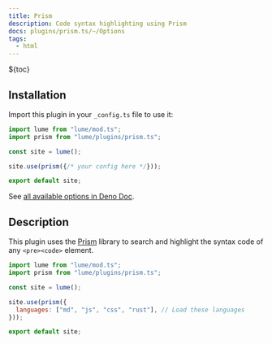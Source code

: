```yaml
---
title: Prism
description: Code syntax highlighting using Prism
docs: plugins/prism.ts/~/Options
tags:
  - html
---
```


${toc}

## Installation

Import this plugin in your `_config.ts` file to use it:

```js
import lume from "lume/mod.ts";
import prism from "lume/plugins/prism.ts";

const site = lume();

site.use(prism({/* your config here */}));

export default site;
```

See
[all available options in Deno Doc](https://doc.deno.land/https/deno.land/x/lume/plugins/prism.ts/~/Options).

## Description

This plugin uses the [Prism](https://prismjs.com/) library to search and
highlight the syntax code of any `<pre><code>` element.

```js
import lume from "lume/mod.ts";
import prism from "lume/plugins/prism.ts";

const site = lume();

site.use(prism({
  languages: ["md", "js", "css", "rust"], // Load these languages
}));

export default site;
```
